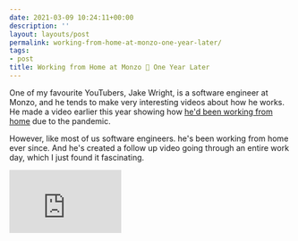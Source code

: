 ```yaml
---
date: 2021-03-09 10:24:11+00:00
description: ''
layout: layouts/post
permalink: working-from-home-at-monzo-one-year-later/
tags:
- post
title: Working from Home at Monzo 🏦 One Year Later
---
```


One of my favourite YouTubers, Jake Wright, is a software engineer at Monzo, and he tends to make very interesting videos about how he works. He made a video earlier this year showing how [he'd been working from home](https://www.youtube.com/watch?v=N4Unj7k9rnU) due to the pandemic.

However,  like most of us software engineers. he's been working from home ever since. And he's created a follow up video going through an entire work day, which I just found it fascinating.

<iframe width="200" height="113" src="https://www.youtube.com/embed/nDZTAzr-aCI?feature=oembed" frameborder="0" allow="accelerometer; autoplay; clipboard-write; encrypted-media; gyroscope; picture-in-picture" allowfullscreen></iframe>